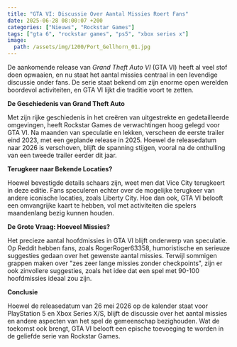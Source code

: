 ```yaml
---
title: "GTA VI: Discussie Over Aantal Missies Roert Fans"
date: 2025-06-28 08:00:07 +200
categories: ["Nieuws", "Rockstar Games"]
tags: ["gta 6", "rockstar games", "ps5", "xbox series x"]
image:
  path: /assets/img/1200/Port_Gellhorn_01.jpg
---
```


De aankomende release van *Grand Theft Auto VI* (GTA VI) heeft al veel stof doen opwaaien, en nu staat het aantal missies centraal in een levendige discussie onder fans. De serie staat bekend om zijn enorme open werelden boordevol activiteiten, en GTA VI lijkt die traditie voort te zetten. 

**De Geschiedenis van Grand Theft Auto**

Met zijn rijke geschiedenis in het creëren van uitgestrekte en gedetailleerde omgevingen, heeft Rockstar Games de verwachtingen hoog gelegd voor GTA VI. Na maanden van speculatie en lekken, verscheen de eerste trailer eind 2023, met een geplande release in 2025. Hoewel de releasedatum naar 2026 is verschoven, blijft de spanning stijgen, vooral na de onthulling van een tweede trailer eerder dit jaar.

**Terugkeer naar Bekende Locaties?**

Hoewel bevestigde details schaars zijn, weet men dat Vice City terugkeert in deze editie. Fans speculeren echter over de mogelijke terugkeer van andere iconische locaties, zoals Liberty City. Hoe dan ook, GTA VI belooft een omvangrijke kaart te hebben, vol met activiteiten die spelers maandenlang bezig kunnen houden.

**De Grote Vraag: Hoeveel Missies?**

Het precieze aantal hoofdmissies in GTA VI blijft onderwerp van speculatie. Op Reddit hebben fans, zoals RogerRoger63358, humoristische en serieuze suggesties gedaan over het gewenste aantal missies. Terwijl sommigen grappen maken over "zes zeer lange missies zonder checkpoints", zijn er ook zinvollere suggesties, zoals het idee dat een spel met 90-100 hoofdmissies ideaal zou zijn.

**Conclusie**

Hoewel de releasedatum van 26 mei 2026 op de kalender staat voor PlayStation 5 en Xbox Series X/S, blijft de discussie over het aantal missies en andere aspecten van het spel de gemeenschap bezighouden. Wat de toekomst ook brengt, GTA VI belooft een epische toevoeging te worden in de geliefde serie van Rockstar Games.